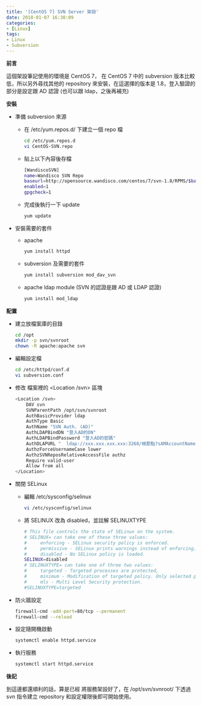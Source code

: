 ```yaml
---
title: '[CentOS 7] SVN Server 架設'
date: 2018-01-07 16:38:09
categories:
- [Linux]
tags:
- Linux
- Subversion
---
```


**前言**   
   
這個架設筆記使用的環境是 CentOS 7， 在 CentOS 7 中的 subversion 版本比較低，所以另外尋找其他的 repository 來安裝，在這選擇的版本是 1.8，登入驗證的部分是設定跟 AD 認證 (也可以跟 ldap，之後再補充)

<!--more-->
   
**安裝**   

-  準備 subversion 來源   
    -  在 /etc/yum.repos.d/ 下建立一個 repo 檔   
        ```sh
        cd /etc/yum.repos.d
        vi CentOS-SVN.repo
        ```

    - 貼上以下內容後存檔   
        ```sh
        [WandiscoSVN]
        name=Wandisco SVN Repo
        baseurl=http://opensource.wandisco.com/centos/7/svn-1.8/RPMS/$basearch/
        enabled=1
        gpgcheck=1
        ```

    - 完成後執行一下 update   
        ```sh
        yum update
        ```
- 安裝需要的套件
    - apache   
        ```sh
        yum install httpd
        ```

    - subversion 及需要的套件   
        ```sh
        yum install subversion mod_dav_svn
        ```

    -  apache ldap module (SVN 的認證是跟 AD 或 LDAP 認證)   
        ```sh
        yum install mod_ldap
        ```
   
**配置**   

- 建立放檔案庫的目錄   
    ```sh
    cd /opt
    mkdir -p svn/svnroot
    chown -R apache:apache svn
    ```

- 編輯設定檔   
    ```sh
    cd /etc/httpd/conf.d
    vi subversion.conf
    ```

- 修改 檔案裡的 <Location /svn> 區塊   
    ```sh
    <Location /svn>
        DAV svn
        SVNParentPath /opt/svn/svnroot
        AuthBasicProvider ldap
        AuthType Basic
        AuthName "SVN Auth. (AD)"
        AuthLDAPBindDN "登入AD的DN"
        AuthLDAPBindPassword "登入AD的密碼"
        AuthDLAPURL "  ldap://xxx.xxx.xxx.xxx:3268/根節點?sAMAccountName?sub?(objectClass=user)"
        AuthzForceUsernameCase lower
        AuthzSVNReposRelativeAccessFile authz
        Require valid-user
        Allow from all
    </Location>
    ```

- 關閉 SELinux   
    - 編輯 /etc/sysconfig/selinux   
        ```sh
        vi /etc/sysconfig/selinux
        ```

    - 將 SELINUX  改為 disabled，並註解 SELINUXTYPE  
 
        ```sh
        # This file controls the state of SELinux on the system.
        # SELINUX= can take one of these three values:
        #     enforcing - SELinux security policy is enforced.
        #     permissive - SELinux prints warnings instead of enforcing.
        #     disabled - No SELinux policy is loaded.
        SELINUX=disabled
        # SELINUXTYPE= can take one of three two values:
        #     targeted - Targeted processes are protected,
        #     minimum - Modification of targeted policy. Only selected processes are protected.
        #     mls - Multi Level Security protection.
        #SELINUXTYPE=targeted
        ```

- 防火牆設定   
    ```sh
    firewall-cmd -add-port=80/tcp --permanent
    firewall-cmd --reload
    ```

- 設定隨開機啟動   
    ```sh
    systemctl enable httpd.service
    ```

- 執行服務   

    ```sh
    systemctl start httpd.service
    ```
   
**後記**   

到這邊都還順利的話，算是已經 將服務架設好了，在 /opt/svn/svnroot/ 下透過 svn 指令建立 repository 和設定權限後即可開始使用。   
   